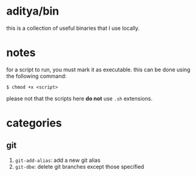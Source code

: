 # aditya/bin
this is a collection of useful binaries that I use locally.

# notes
for a script to run, you must mark it as executable.
this can be done using the following command:
```
$ chmod +x <script>
```
please not that the scripts here **do not** use `.sh` extensions.

# categories
## git
1. `git-add-alias`: add a new git alias
2. `git-dbe`: delete git branches except those specified
